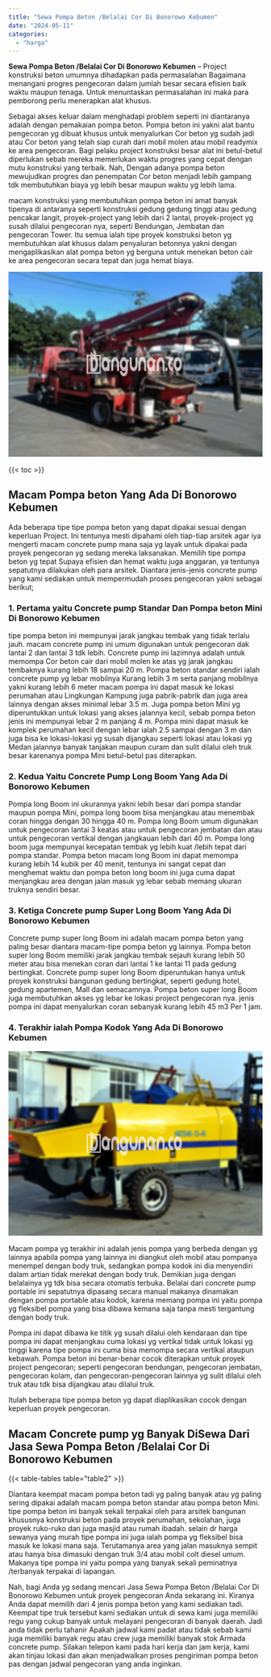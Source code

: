 ```yaml
---
title: "Sewa Pompa Beton /Belalai Cor Di Bonorowo Kebumen"
date: "2024-05-11"
categories: 
  - "harga"
---
```


**Sewa Pompa Beton /Belalai Cor Di Bonorowo Kebumen** – Project konstruksi beton umumnya dihadapkan pada permasalahan Bagaimana menangani progres pengecoran dalam jumlah besar secara efisien baik waktu maupun tenaga. Untuk menuntaskan permasalahan ini maka para pemborong perlu menerapkan alat khusus.

Sebagai akses keluar dalam menghadapi problem seperti ini diantaranya adalah dengan pemakaian pompa beton. Pompa beton ini yakni alat bantu pengecoran yg dibuat khusus untuk menyalurkan Cor beton yg sudah jadi atau Cor beton yang telah siap curah dari mobil molen atau mobil readymix ke area pengecoran. Bagi pelaku project konstruksi besar alat ini betul-betul diperlukan sebab mereka memerlukan waktu progres yang cepat dengan mutu konstruksi yang terbaik. Nah, Dengan adanya pompa beton mewujudkan progres dan penempatan Cor beton menjadi lebih gampang tdk membutuhkan biaya yg lebih besar maupun waktu yg lebih lama.

macam konstruksi yang membutuhkan pompa beton ini amat banyak tipenya di antaranya seperti konstruksi gedung gedung tinggi atau gedung pencakar langit, proyek-project yang lebih dari 2 lantai, proyek-project yg susah dilalui pengecoran nya, seperti Bendungan, Jembatan dan pengecoran Tower. Itu semua ialah tipe proyek konstruksi beton yg membutuhkan alat khusus dalam penyaluran betonnya yakni dengan mengaplikasikan alat pompa beton yg berguna untuk menekan beton cair ke area pengecoran secara tepat dan juga hemat biaya.

![Sewa Pompa Beton /Belalai Cor Di Bonorowo Kebumen](/images/sewa-concrete-pump-03.png)

{{< toc >}}

## Macam Pompa beton Yang Ada Di Bonorowo Kebumen

Ada beberapa tipe tipe pompa beton yang dapat dipakai sesuai dengan keperluan Project. Ini tentunya mesti dipahami oleh tiap-tiap arsitek agar iya mengerti macam concrete pump mana saja yg layak untuk dipakai pada proyek pengecoran yg sedang mereka laksanakan. Memilih tipe pompa beton yg tepat Supaya efisien dan hemat waktu juga anggaran, ya tentunya sepatutnya dilakukan oleh para arsitek. Diantara jenis-jenis concrete pump yang kami sediakan untuk mempermudah proses pengecoran yakni sebagai berikut;

### 1\. Pertama yaitu Concrete pump Standar Dan Pompa beton Mini Di Bonorowo Kebumen

tipe pompa beton ini mempunyai jarak jangkau tembak yang tidak terlalu jauh. macam concrete pump ini umum digunakan untuk pengecoran dak lantai 2 dan lantai 3 tdk lebih. Concrete pump ini lazimnya adalah untuk memompa Cor beton cair dari mobil molen ke atas yg jarak jangkau tembaknya kurang lebih 18 sampai 20 m. Pompa beton standar sendiri ialah concrete pump yg lebar mobilnya Kurang lebih 3 m serta panjang mobilnya yakni kurang lebih 6 meter macam pompa ini dapat masuk ke lokasi perumahan atau Lingkungan Kampung juga pabrik-pabrik dan juga area lainnya dengan akses minimal lebar 3.5 m. Juga pompa beton Mini yg diperuntukkan untuk lokasi yang akses jalannya kecil, sebab pompa beton jenis ini mempunyai lebar 2 m panjang 4 m. Pompa mini dapat masuk ke komplek perumahan kecil dengan lebar ialah 2.5 sampai dengan 3 m dan juga bisa ke lokasi-lokasi yg susah dijangkau seperti lokasi atau lokasi yg Medan jalannya banyak tanjakan maupun curam dan sulit dilalui oleh truk besar karenanya pompa Mini betul-betul pas diterapkan.

### 2\. Kedua Yaitu Concrete Pump Long Boom Yang Ada Di Bonorowo Kebumen

Pompa long Boom ini ukurannya yakni lebih besar dari pompa standar maupun pompa Mini, pompa long boom bisa menjangkau atau menembak coran hingga dengan 30 hingga 40 m. Pompa long Boom umum digunakan untuk pengecoran lantai 3 keatas atau untuk pengecoran jembatan dan atau untuk pengecoran vertikal dengan jangkauan lebih dari 40 m. Pompa long boom juga mempunyai kecepatan tembak yg lebih kuat /lebih tepat dari pompa standar. Pompa beton macam long Boom ini dapat memompa kurang lebih 14 kubik per 40 menit, tentunya ini sangat cepat dan menghemat waktu dan pompa beton long boom ini juga cuma dapat menjangkau area dengan jalan masuk yg lebar sebab memang ukuran truknya sendiri besar.

### 3\. Ketiga Concrete pump Super Long Boom Yang Ada Di Bonorowo Kebumen

Concrete pump super long Boom ini adalah macam pompa beton yang paling besar diantara macam-tipe pompa beton yg lainnya. Pompa beton super long Boom memiliki jarak jangkau tembak sejauh kurang lebih 50 meter atau bisa menekan coran dari lantai 1 ke lantai 11 pada gedung bertingkat. Concrete pump super long Boom diperuntukan hanya untuk proyek konstruksi bangunan gedung bertingkat, seperti gedung hotel, gedung apartemen, Mall dan semacamnya. Pompa beton super long Boom juga membutuhkan akses yg lebar ke lokasi project pengecoran nya. jenis pompa ini dapat menyalurkan coran sebanyak kurang lebih 45 m3 Per 1 jam.

### 4\. Terakhir ialah Pompa Kodok Yang Ada Di Bonorowo Kebumen

![Sewa Pompa Beton /Belalai Cor Di Bonorowo Kebumen](/images/sewa-concrete-pump-20.png)

Macam pompa yg terakhir ini adalah jenis pompa yang berbeda dengan yg lainnya apabila pompa yang lainnya ini diangkut oleh mobil atau pompanya menempel dengan body truk, sedangkan pompa kodok ini dia menyendiri dalam artian tidak merekat dengan body truk. Demikian juga dengan belalainya yg tdk bisa secara otomatis terbuka. Belalai dari concrete pump portable ini sepatutnya dipasang secara manual makanya dinamakan dengan pompa portable atau kodok, karena memang pompa ini yaitu pompa yg fleksibel pompa yang bisa dibawa kemana saja tanpa mesti tergantung dengan body truk.

Pompa ini dapat dibawa ke titik yg susah dilalui oleh kendaraan dan tipe pompa ini dapat menjangkau cuma lokasi yg vertikal tidak untuk lokasi yg tinggi karena tipe pompa ini cuma bisa memompa secara vertikal ataupun kebawah. Pompa beton ini benar-benar cocok diterapkan untuk proyek project pengecoran; seperti pengecoran bendungan, pengecoran jembatan, pengecoran kolam, dan pengecoran-pengecoran lainnya yg sulit dilalui oleh truk atau tdk bisa dijangkau atau dilalui truk.

Itulah beberapa tipe pompa beton yg dapat diaplikasikan cocok dengan keperluan proyek pengecoran.

## Macam Concrete pump yg Banyak DiSewa Dari Jasa Sewa Pompa Beton /Belalai Cor Di Bonorowo Kebumen

{{< table-tables table="table2" >}}

Diantara keempat macam pompa beton tadi yg paling banyak atau yg paling sering dipakai adalah macam pompa beton standar atau pompa beton Mini. tipe pompa beton ini banyak sekali terpakai oleh para arsitek bangunan khususnya konstruksi beton pada proyek perumahan, sekolahan, juga proyek ruko-ruko dan juga masjid atau rumah ibadah. selain dr harga sewanya yang murah tipe pompa ini juga ialah pompa yg fleksibel bisa masuk ke lokasi mana saja. Terutamanya area yang jalan masuknya sempit atau hanya bisa dimasuki dengan truk 3/4 atau mobil colt diesel umum. Makanya tipe pompa ini yaitu pompa yang banyak sekali peminatnya /terbanyak terpakai di lapangan.

Nah, bagi Anda yg sedang mencari Jasa Sewa Pompa Beton /Belalai Cor Di Bonorowo Kebumen untuk proyek pengecoran Anda sekarang ini. Kiranya Anda dapat memilih dari 4 jenis pompa beton yang kami sediakan tadi. Keempat tipe truk tersebut kami sediakan untuk di sewa kami juga memiliki regu yang cukup banyak untuk melayani pengecoran di banyak daerah. Jadi anda tidak perlu tahanir Apakah jadwal kami padat atau tidak sebab kami juga memiliki banyak regu atau crew juga memiliki banyak stok Armada concrete pump. Silakan telepon kami pada hari kerja dan jam kerja, kami akan tinjau lokasi dan akan menjadwalkan proses pengiriman pompa beton pas dengan jadwal pengecoran yang anda inginkan.

